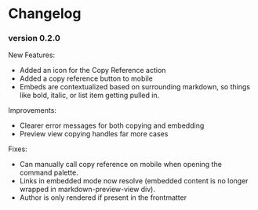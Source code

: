 # Changelog

### version 0.2.0

New Features:

- Added an icon for the Copy Reference action
- Added a copy reference button to mobile
- Embeds are contextualized based on surrounding markdown,
  so things like bold, italic, or list item getting pulled in.

Improvements:

- Clearer error messages for both copying and embedding
- Preview view copying handles far more cases

Fixes:

- Can manually call copy reference on mobile when opening the command palette.
- Links in embedded mode now resolve
  (embedded content is no longer wrapped in markdown-preview-view div).
- Author is only rendered if present in the frontmatter
